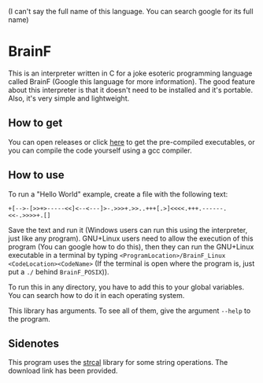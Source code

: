 (I can't say the full name of this language. You can search google for its full name)
# BrainF
This is an interpreter written in C for a joke esoteric programming language called BrainF (Google this language for more information). The good feature about this interpreter is that it doesn't need to be installed and it's portable. Also, it's very simple and lightweight.
## How to get
You can open releases or click [here](https://github.com/Amirreza-Ipchi-Haq/BrainF/releases) to get the pre-compiled executables, or you can compile the code yourself using a gcc compiler.
## How to use
To run a "Hello World" example, create a file with the following text:
```
+[-->-[>>+>-----<<]<--<---]>-.>>>+.>>..+++[.>]<<<<.+++.------.<<-.>>>>+.[]
```
Save the text and run it (Windows users can run this using the interpreter, just like any program). GNU+Linux users need to allow the execution of this program (You can google how to do this), then they can run the GNU+Linux executable in a terminal by typing `<ProgramLocation>/BrainF_Linux <CodeLocation><CodeName>` (If the terminal is open where the program is, just put a `./` behind `BrainF_POSIX`)).

To run this in any directory, you have to add this to your global variables. You can search how to do it in each operating system.

This library has arguments. To see all of them, give the argument `--help` to the program.
## Sidenotes
This program uses the [strcal](https://github.com/Amirreza-Ipchi-Haq/strcal) library for some string operations. The download link has been provided.
